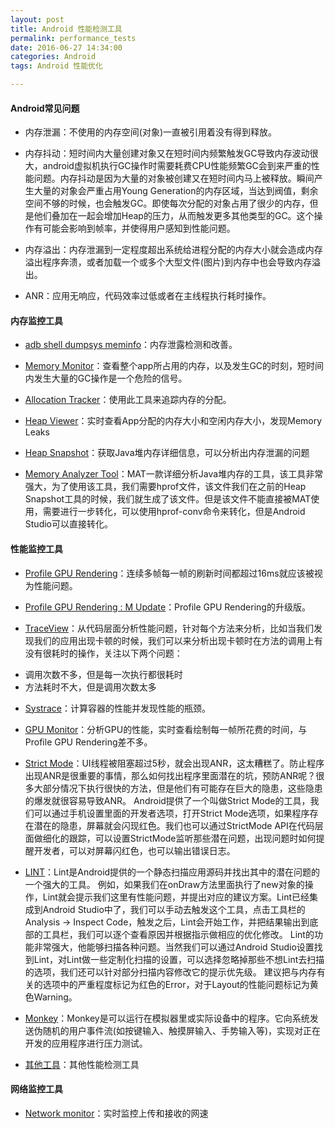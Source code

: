 ```yaml
---
layout: post
title: Android 性能检测工具
permalink: performance_tests
date: 2016-06-27 14:34:00
categories: Android
tags: Android 性能优化

---
```


#### Android常见问题
- 内存泄漏：不使用的内存空间(对象)一直被引用着没有得到释放。

- 内存抖动：短时间内大量创建对象又在短时间内频繁触发GC导致内存波动很大，android虚拟机执行GC操作时需要耗费CPU性能频繁GC会到来严重的性能问题。内存抖动是因为大量的对象被创建又在短时间内马上被释放。瞬间产生大量的对象会严重占用Young Generation的内存区域，当达到阀值，剩余空间不够的时候，也会触发GC。即使每次分配的对象占用了很少的内存，但是他们叠加在一起会增加Heap的压力，从而触发更多其他类型的GC。这个操作有可能会影响到帧率，并使得用户感知到性能问题。

- 内存溢出：内存泄漏到一定程度超出系统给进程分配的内存大小就会造成内存溢出程序奔溃，或者加载一个或多个大型文件(图片)到内存中也会导致内存溢出。

- ANR：应用无响应，代码效率过低或者在主线程执行耗时操作。

<!-- more -->

#### 内存监控工具
- [adb shell dumpsys meminfo](http://zmywly8866.github.io/2016/05/04/android-application-leak-analysis-and-fix.html)：内存泄露检测和改善。

- [Memory Monitor](http://www.kancloud.cn/digest/itfootballprefermanc/100906)：查看整个app所占用的内存，以及发生GC的时刻，短时间内发生大量的GC操作是一个危险的信号。

- [Allocation Tracker](http://www.kancloud.cn/digest/itfootballprefermanc/100909)：使用此工具来追踪内存的分配。

- [Heap Viewer](http://www.kancloud.cn/digest/itfootballprefermanc/100907)：实时查看App分配的内存大小和空闲内存大小，发现Memory Leaks

- [Heap Snapshot](http://www.kancloud.cn/digest/itfootballprefermanc/100910)：获取Java堆内存详细信息，可以分析出内存泄漏的问题

- [Memory Analyzer Tool](http://www.kancloud.cn/digest/itfootballprefermanc/100912)：MAT一款详细分析Java堆内存的工具，该工具非常强大，为了使用该工具，我们需要hprof文件，该文件我们在之前的Heap Snapshot工具的时候，我们就生成了该文件。但是该文件不能直接被MAT使用，需要进行一步转化，可以使用hprof-conv命令来转化，但是Android Studio可以直接转化。

#### 性能监控工具
- [Profile GPU Rendering](http://blog.csdn.net/xu_fu/article/details/45008779)：连续多帧每一帧的刷新时间都超过16ms就应该被视为性能问题。

- [Profile GPU Rendering : M Update](http://hukai.me/android-performance-patterns-season-5/)：Profile GPU Rendering的升级版。

- [TraceView](http://www.kancloud.cn/digest/itfootballprefermanc/100911)：从代码层面分析性能问题，针对每个方法来分析，比如当我们发现我们的应用出现卡顿的时候，我们可以来分析出现卡顿时在方法的调用上有没有很耗时的操作，关注以下两个问题：
+ 调用次数不多，但是每一次执行都很耗时
+ 方法耗时不大，但是调用次数太多

- [Systrace](http://www.kancloud.cn/digest/itfootballprefermanc/100913)：计算容器的性能并发现性能的瓶颈。

- [GPU Monitor](http://www.kancloud.cn/digest/itfootballprefermanc/100914)：分析GPU的性能，实时查看绘制每一帧所花费的时间，与Profile GPU Rendering差不多。

- [Strict Mode](http://tech.it168.com/a2011/0908/1243/000001243936_all.shtml)：UI线程被阻塞超过5秒，就会出现ANR，这太糟糕了。防止程序出现ANR是很重要的事情，那么如何找出程序里面潜在的坑，预防ANR呢？很多大部分情况下执行很快的方法，但是他们有可能存在巨大的隐患，这些隐患的爆发就很容易导致ANR。
Android提供了一个叫做Strict Mode的工具，我们可以通过手机设置里面的开发者选项，打开Strict Mode选项，如果程序存在潜在的隐患，屏幕就会闪现红色。我们也可以通过StrictMode API在代码层面做细化的跟踪，可以设置StrictMode监听那些潜在问题，出现问题时如何提醒开发者，可以对屏幕闪红色，也可以输出错误日志。

- [LINT](http://blog.csdn.net/xyz_lmn/article/details/14222939)：Lint是Android提供的一个静态扫描应用源码并找出其中的潜在问题的一个强大的工具。
例如，如果我们在onDraw方法里面执行了new对象的操作，Lint就会提示我们这里有性能问题，并提出对应的建议方案。Lint已经集成到Android Studio中了，我们可以手动去触发这个工具，点击工具栏的Analysis -> Inspect Code，触发之后，Lint会开始工作，并把结果输出到底部的工具栏，我们可以逐个查看原因并根据指示做相应的优化修改。
Lint的功能非常强大，他能够扫描各种问题。当然我们可以通过Android Studio设置找到Lint，对Lint做一些定制化扫描的设置，可以选择忽略掉那些不想Lint去扫描的选项，我们还可以针对部分扫描内容修改它的提示优先级。
建议把与内存有关的选项中的严重程度标记为红色的Error，对于Layout的性能问题标记为黄色Warning。

- [Monkey](http://www.cnblogs.com/vanezkw/archive/2013/05/24/3096815.html)：Monkey是可以运行在模拟器里或实际设备中的程序。它向系统发送伪随机的用户事件流(如按键输入、触摸屏输入、手势输入等)，实现对正在开发的应用程序进行压力测试。

- [其他工具](http://zmywly8866.github.io/2015/09/09/android-performance-tools.html)：其他性能检测工具

#### 网络监控工具
- [Network monitor](http://www.kancloud.cn/digest/itfootballprefermanc/100915)：实时监控上传和接收的网速